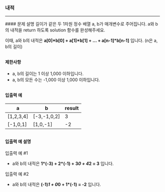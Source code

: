 ### 내적
<hr></hr>
#### 문제 설명
길이가 같은 두 1차원 정수 배열 a, b가 매개변수로 주어집니다. a와 b의 내적을 return 하도록 solution 함수를 완성해주세요.

이때, a와 b의 내적은 <b>a[0]*b[0] + a[1]*b[1] + ... + a[n-1]*b[n-1]</b> 입니다. (n은 a, b의 길이)
<h2></h2>

#### 제한사항
* a, b의 길이는 1 이상 1,000 이하입니다.
* a, b의 모든 수는 -1,000 이상 1,000 이하입니다.
<h2></h2>

#### 입출력 예
|a|b|result|
|---------|-----------|-|
|[1,2,3,4]|[-3,-1,0,2]|3|
|[-1,0,1]|[1,0,-1]|-2|-|
<h2></h2>

#### 입출력 예 설명
입출력 예 #1
* a와 b의 내적은 <b>1*(-3) + 2*(-1) + 3*0 + 4*2 = 3</b> 입니다.

입출력 예 #2
* a와 b의 내적은 <b>(-1)*1 + 0*0 + 1*(-1) = -2</b> 입니다.
